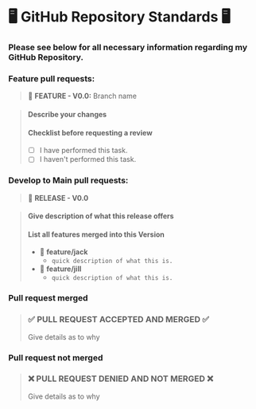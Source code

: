 # 🖥️ GitHub Repository Standards 🖥️

### Please see below for all necessary information regarding my GitHub Repository.


### Feature pull requests:
> 👾 **FEATURE - V0.0:** Branch name

> #### Describe your changes
> #### Checklist before requesting a review
> - [ ] I have performed this task.
> - [ ] I haven't performed this task.


### Develop to Main pull requests:
> 🚀 **RELEASE - V0.0**

> #### Give description of what this release offers
> #### List all features merged into this Version
> - 👾 **feature/jack**
>    - `quick description of what this is.`
> - 👾 **feature/jill**
>    - `quick description of what this is.`


### Pull request merged
> ### ✅ PULL REQUEST ACCEPTED AND MERGED ✅
> Give details as to why
>

### Pull request not merged
> ### ❌ PULL REQUEST DENIED AND NOT MERGED ❌
> Give details as to why



